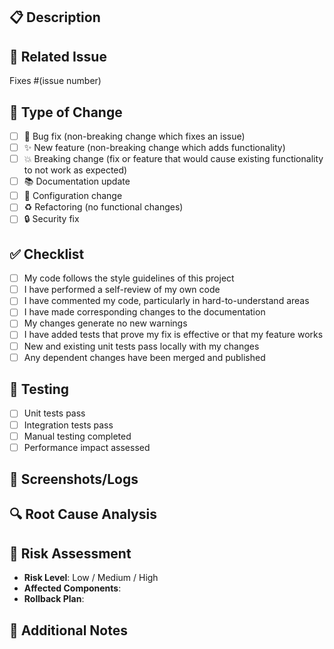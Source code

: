 ## 📋 Description
<!-- Provide a brief description of the changes in this PR -->

## 🎯 Related Issue
<!-- Link to the issue this PR addresses -->
Fixes #(issue number)

## 🚀 Type of Change
<!-- Mark the relevant option with an "x" -->
- [ ] 🐛 Bug fix (non-breaking change which fixes an issue)
- [ ] ✨ New feature (non-breaking change which adds functionality)
- [ ] 💥 Breaking change (fix or feature that would cause existing functionality to not work as expected)
- [ ] 📚 Documentation update
- [ ] 🔧 Configuration change
- [ ] ♻️ Refactoring (no functional changes)
- [ ] 🔒 Security fix

## ✅ Checklist
<!-- Mark completed items with an "x" -->
- [ ] My code follows the style guidelines of this project
- [ ] I have performed a self-review of my own code
- [ ] I have commented my code, particularly in hard-to-understand areas
- [ ] I have made corresponding changes to the documentation
- [ ] My changes generate no new warnings
- [ ] I have added tests that prove my fix is effective or that my feature works
- [ ] New and existing unit tests pass locally with my changes
- [ ] Any dependent changes have been merged and published

## 🧪 Testing
<!-- Describe the tests you ran to verify your changes -->
- [ ] Unit tests pass
- [ ] Integration tests pass
- [ ] Manual testing completed
- [ ] Performance impact assessed

## 📸 Screenshots/Logs
<!-- If applicable, add screenshots or logs to help explain your changes -->

## 🔍 Root Cause Analysis
<!-- For bug fixes, explain the root cause of the issue -->

## 🚦 Risk Assessment
<!-- Assess the risk level of this change -->
- **Risk Level**: Low / Medium / High
- **Affected Components**:
- **Rollback Plan**:

## 📝 Additional Notes
<!-- Add any additional notes or context about the PR here -->
